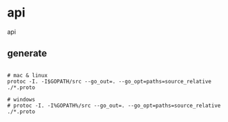 # api

api

## generate

```shell

# mac & linux
protoc -I. -I$GOPATH/src --go_out=. --go_opt=paths=source_relative ./*.proto

# windows
# protoc -I. -I%GOPATH%/src --go_out=. --go_opt=paths=source_relative ./*.proto

```